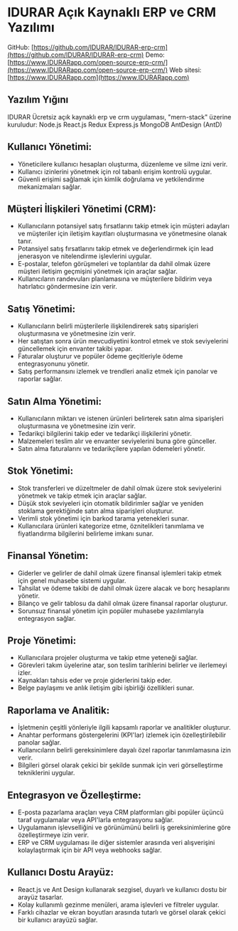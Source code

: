 # IDURAR Açık Kaynaklı ERP ve CRM Yazılımı

GitHub: [https://github.com/IDURAR/IDURAR-erp-crm](https://github.com/IDURAR/IDURAR-erp-crm)
Demo: [https://www.IDURARapp.com/open-source-erp-crm/](https://www.IDURARapp.com/open-source-erp-crm/)
Web sitesi: [https://www.IDURARapp.com](https://www.IDURARapp.com)

## Yazılım Yığını

IDURAR Ücretsiz açık kaynaklı erp ve crm uygulaması, "mern-stack" üzerine kuruludur: Node.js React.js Redux Express.js MongoDB AntDesign (AntD)

## Kullanıcı Yönetimi:

- Yöneticilere kullanıcı hesapları oluşturma, düzenleme ve silme izni verir.
- Kullanıcı izinlerini yönetmek için rol tabanlı erişim kontrolü uygular.
- Güvenli erişimi sağlamak için kimlik doğrulama ve yetkilendirme mekanizmaları sağlar.

## Müşteri İlişkileri Yönetimi (CRM):

- Kullanıcıların potansiyel satış fırsatlarını takip etmek için müşteri adayları ve müşteriler için iletişim kayıtları oluşturmasına ve yönetmesine olanak tanır.
- Potansiyel satış fırsatlarını takip etmek ve değerlendirmek için lead jenerasyon ve nitelendirme işlevlerini uygular.
- E-postalar, telefon görüşmeleri ve toplantılar da dahil olmak üzere müşteri iletişim geçmişini yönetmek için araçlar sağlar.
- Kullanıcıların randevuları planlamasına ve müşterilere bildirim veya hatırlatıcı göndermesine izin verir.

## Satış Yönetimi:

- Kullanıcıların belirli müşterilerle ilişkilendirerek satış siparişleri oluşturmasına ve yönetmesine izin verir.
- Her satıştan sonra ürün mevcudiyetini kontrol etmek ve stok seviyelerini güncellemek için envanter takibi yapar.
- Faturalar oluşturur ve popüler ödeme geçitleriyle ödeme entegrasyonunu yönetir.
- Satış performansını izlemek ve trendleri analiz etmek için panolar ve raporlar sağlar.

## Satın Alma Yönetimi:

- Kullanıcıların miktarı ve istenen ürünleri belirterek satın alma siparişleri oluşturmasına ve yönetmesine izin verir.
- Tedarikçi bilgilerini takip eder ve tedarikçi ilişkilerini yönetir.
- Malzemeleri teslim alır ve envanter seviyelerini buna göre günceller.
- Satın alma faturalarını ve tedarikçilere yapılan ödemeleri yönetir.

## Stok Yönetimi:

- Stok transferleri ve düzeltmeler de dahil olmak üzere stok seviyelerini yönetmek ve takip etmek için araçlar sağlar.
- Düşük stok seviyeleri için otomatik bildirimler sağlar ve yeniden stoklama gerektiğinde satın alma siparişleri oluşturur.
- Verimli stok yönetimi için barkod tarama yetenekleri sunar.
- Kullanıcılara ürünleri kategorize etme, öznitelikleri tanımlama ve fiyatlandırma bilgilerini belirleme imkanı sunar.

## Finansal Yönetim:

- Giderler ve gelirler de dahil olmak üzere finansal işlemleri takip etmek için genel muhasebe sistemi uygular.
- Tahsilat ve ödeme takibi de dahil olmak üzere alacak ve borç hesaplarını yönetir.
- Bilanço ve gelir tablosu da dahil olmak üzere finansal raporlar oluşturur.
- Sorunsuz finansal yönetim için popüler muhasebe yazılımlarıyla entegrasyon sağlar.

## Proje Yönetimi:

- Kullanıcılara projeler oluşturma ve takip etme yeteneği sağlar.
- Görevleri takım üyelerine atar, son teslim tarihlerini belirler ve ilerlemeyi izler.
- Kaynakları tahsis eder ve proje giderlerini takip eder.
- Belge paylaşımı ve anlık iletişim gibi işbirliği özellikleri sunar.

## Raporlama ve Analitik:

- İşletmenin çeşitli yönleriyle ilgili kapsamlı raporlar ve analitikler oluşturur.
- Anahtar performans göstergelerini (KPI'lar) izlemek için özelleştirilebilir panolar sağlar.
- Kullanıcıların belirli gereksinimlere dayalı özel raporlar tanımlamasına izin verir.
- Bilgileri görsel olarak çekici bir şekilde sunmak için veri görselleştirme tekniklerini uygular.

## Entegrasyon ve Özelleştirme:

- E-posta pazarlama araçları veya CRM platformları gibi popüler üçüncü taraf uygulamalar veya API'larla entegrasyonu sağlar.
- Uygulamanın işlevselliğini ve görünümünü belirli iş gereksinimlerine göre özelleştirmeye izin verir.
- ERP ve CRM uygulaması ile diğer sistemler arasında veri alışverişini kolaylaştırmak için bir API veya webhooks sağlar.

## Kullanıcı Dostu Arayüz:

- React.js ve Ant Design kullanarak sezgisel, duyarlı ve kullanıcı dostu bir arayüz tasarlar.
- Kolay kullanımlı gezinme menüleri, arama işlevleri ve filtreler uygular.
- Farklı cihazlar ve ekran boyutları arasında tutarlı ve görsel olarak çekici bir kullanıcı arayüzü sağlar.